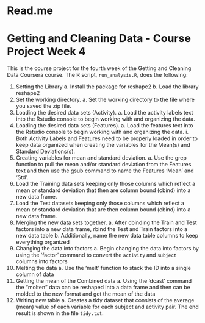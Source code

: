 # Read.me
# Getting and Cleaning Data - Course Project Week 4

This is the course project for the fourth week of the Getting and Cleaning Data Coursera course.
The R script, `run_analysis.R`, does the following:
1.  Setting the Library
    a.  Install the package for reshape2
b.  Load the library reshape2
2.  Set the working directory.
    a.  Set the working directory to the file where you saved the zip file.
3.  Loading the desired data sets (Activity).
    a.  Load the activity labels text into the Rstudio console to begin working with and organizing the data.
4.  Loading the desired data sets (Features).
    a.  Load the features text into the Rstudio console to begin working with and organizing the data.
        i.  Both Activity Labels and Features need to be properly loaded in order to keep data organized when creating the variables for the Mean(s) and Standard Deviations(s).
5.  Creating variables for mean and standard deviation.
    a.  Use the grep function to pull the mean and/or standard deviation from the Features text and then use the gsub command to name the Features ‘Mean’ and ‘Std’.
6.  Load the Training data sets keeping only those columns which reflect a mean or standard deviation that then are column bound (cbind) into a new data frame.
7.  Load the Test datasets keeping only those columns which reflect a mean or standard deviation that are then column bound (cbind) into a new data frame.
8.  Merging the new data sets together.
    a.  After cbinding the Train and Test factors into a new data frame, rbind the Test and Train factors into a new data table
    b.  Additionally, name the new data table columns to keep everything organized
9.  Changing the data into factors
    a.  Begin changing the data into factors by using the ‘factor’ command to convert the `activity` and `subject` columns into factors 
10.  Melting the data
    a.  Use the ‘melt’ function to stack the ID into a single column of data
11.  Getting the mean of the Combined data
    a.  Using the ‘dcast’ command the “molten” data can be reshaped into a data frame and then can be molded to the new format and get the mean of the data
12.  Writing new table
    a.  Creates a tidy dataset that consists of the average (mean) value of each variable for each subject and activity pair. The end result is shown in the file `tidy.txt`.

